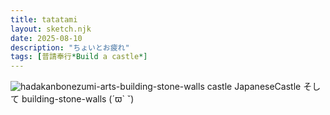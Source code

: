 ```yaml
---
title: tatatami
layout: sketch.njk
date: 2025-08-10
description: "ちょいとお疲れ"
tags: [普請奉行*Build a castle*]
---
```


![hadakanbonezumi-arts-building-stone-walls castle](/images/20250810.jpg)
JapaneseCastle そして building-stone-walls (´ϖ` ˘)